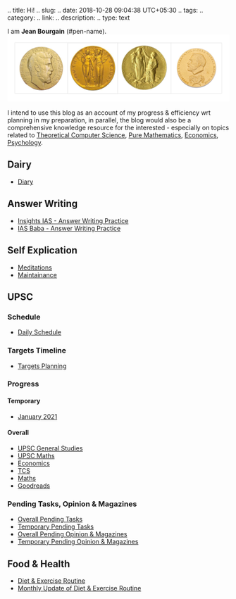.. title: Hi!
.. slug:
.. date: 2018-10-28 09:04:38 UTC+05:30
.. tags: 
.. category: 
.. link: 
.. description: 
.. type: text

I am **Jean Bourgain** (#pen-name). 
![](/images/Collage-2.jpg)

I intend to use this blog as an account of my progress & efficiency wrt planning in my preparation, in parallel, the blog would also be a comprehensive knowledge resource for the interested - especially on topics related to 
<a href="/categories/tcs/">Theoretical Computer Science</a>,  <a href="/categories/maths/">Pure Mathematics</a>,  <a  href="/categories/economics/">Economics</a>, <a href="/categories/goodreads/">Psychology</a>.

## Dairy
- [Diary](link://slug/diary)

## Answer Writing
- [Insights IAS - Answer Writing Practice](link://slug/insights-ias-answer-writing-practice)
- [IAS Baba - Answer Writing Practice](link://slug/ias-baba-answer-writing-practice)

## Self Explication
- [Meditations](link://slug/meditations)
- [Maintainance](link://slug/maintainance)

## UPSC 
### Schedule
- [Daily Schedule](link://slug/current-schedule)
### Targets Timeline
- [Targets Planning](link://slug/targets-timeline)
### Progress
#### Temporary
- [January 2021](link://slug/targets-timeline-65-days)
#### Overall
- [UPSC General Studies](link://slug/progress-overall-upsc-general-studies)
- [UPSC Maths](link://slug/progress-overall-upsc-maths)
- [Economics](link://slug/progress-overall-economics)
- [TCS](link://slug/progress-overall-tcs)
- [Maths](link://slug/progress-overall-maths)
- [Goodreads](link://slug/progress-overall-goodreads)
### Pending Tasks, Opinion & Magazines
- [Overall Pending Tasks](link://slug/pending-tasks-overall)
- [Temporary Pending Tasks](link://slug/pending-tasks-temporary)
- [Overall Pending Opinion & Magazines](link://slug/pending-opinion-and-magazines-overall)
- [Temporary Pending Opinion & Magazines](link://slug/pending-opinion-and-magazines-temporary)

## Food & Health
- [Diet & Exercise Routine](link://slug/diet-and-exercise-routine)
- [Monthly Update of Diet & Exercise Routine](link://slug/monthly-update-of-diet-and-exercise-routine)










